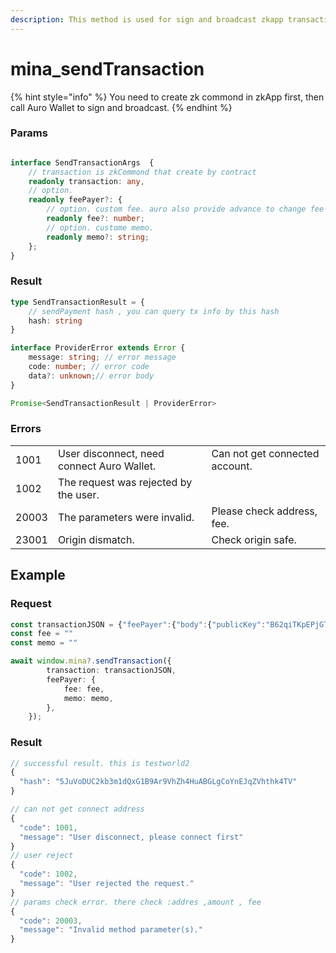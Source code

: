 ```yaml
---
description: This method is used for sign and broadcast zkapp transaction.
---
```


# mina\_sendTransaction

{% hint style="info" %}
You need to create zk commond in zkApp first, then call Auro Wallet to sign and broadcast.
{% endhint %}

### Params

```typescript

interface SendTransactionArgs  {
    // transaction is zkCommond that create by contract 
    readonly transaction: any,
    // option. 
    readonly feePayer?: {
        // option. custom fee. auro also provide advance to change fee
        readonly fee?: number;
        // option. custome memo. 
        readonly memo?: string;
    };
}
```

### Result

```typescript
type SendTransactionResult = {
    // sendPayment hash , you can query tx info by this hash
    hash: string
}

interface ProviderError extends Error {
    message: string; // error message
    code: number; // error code 
    data?: unknown;// error body 
}

Promise<SendTransactionResult | ProviderError>
```

### Errors

|       |                                            |                                |
| ----- | ------------------------------------------ | ------------------------------ |
| 1001  | User disconnect, need connect Auro Wallet. | Can not get connected account. |
| 1002  | The request was rejected by the user.      |                                |
| 20003 | The parameters were invalid.               | Please check address, fee.     |
| 23001 | Origin dismatch.                           | Check origin safe.             |

## Example

### Request

```typescript
const transactionJSON = {"feePayer":{"body":{"publicKey":"B62qiTKpEPjGTSHZrtM8uXiKgn8So916pLmNJKDhKeyBQL9TDb3nvBG","fee":"0","validUntil":null,"nonce":"0"},"authorization":"7mWxjLYgbJUkZNcGouvhVj5tJ8yu9hoexb9ntvPK8t5LHqzmrL6QJjjKtf5SgmxB4QWkDw7qoMMbbNGtHVpsbJHPyTy2EzRQ"},"accountUpdates":[{"body":{"publicKey":"B62qnwTPcbNqvrpw3pxdsD3NLnbadNJFk5MZnxQLUaX52EiGX7x9TM8","tokenId":"wSHV2S4qX9jFsLjQo8r1BsMLH2ZRKsZx6EJd1sbozGPieEC4Jf","update":{"appState":["33",null,null,null,null,null,null,null],"delegate":null,"verificationKey":null,"permissions":null,"zkappUri":null,"tokenSymbol":null,"timing":null,"votingFor":null},"balanceChange":{"magnitude":"0","sgn":"Positive"},"incrementNonce":false,"events":[],"actions":[],"callData":"9480311477670922688987895225723267062012786366393322319448750791657739847081","callDepth":0,"preconditions":{"network":{"snarkedLedgerHash":null,"blockchainLength":null,"minWindowDensity":null,"totalCurrency":null,"globalSlotSinceGenesis":null,"stakingEpochData":{"ledger":{"hash":null,"totalCurrency":null},"seed":null,"startCheckpoint":null,"lockCheckpoint":null,"epochLength":null},"nextEpochData":{"ledger":{"hash":null,"totalCurrency":null},"seed":null,"startCheckpoint":null,"lockCheckpoint":null,"epochLength":null}},"account":{"balance":null,"nonce":null,"receiptChainHash":null,"delegate":null,"state":["31",null,null,null,null,null,null,null],"actionState":null,"provedState":null,"isNew":null},"validWhile":null},"useFullCommitment":false,"implicitAccountCreationFee":false,"mayUseToken":{"parentsOwnToken":false,"inheritFromParent":false},"authorizationKind":{"isSigned":false,"isProved":true,"verificationKeyHash":"10245640308479032248697049003357984740828440340040477697922362566190589502399"}},"authorization":{"proof":null,"signature":null}}],"memo":"E4YM2vTHhWEg66xpj52JErHUBU4pZ1yageL4TVDDpTTSsv8mK6YaH"}"
const fee = ""
const memo = ""

await window.mina?.sendTransaction({
        transaction: transactionJSON,
        feePayer: {
            fee: fee,
            memo: memo,
        },
    });
```

### Result

```typescript
// successful result. this is testworld2
{
  "hash": "5JuVoDUC2kb3m1dQxG1B9Ar9VhZh4HuABGLgCoYnEJqZVhthk4TV"
}

// can not get connect address
{
  "code": 1001,
  "message": "User disconnect, please connect first"
}
// user reject 
{
  "code": 1002,
  "message": "User rejected the request."
}
// params check error. there check :addres ,amount , fee
{
  "code": 20003,
  "message": "Invalid method parameter(s)."
}
```
